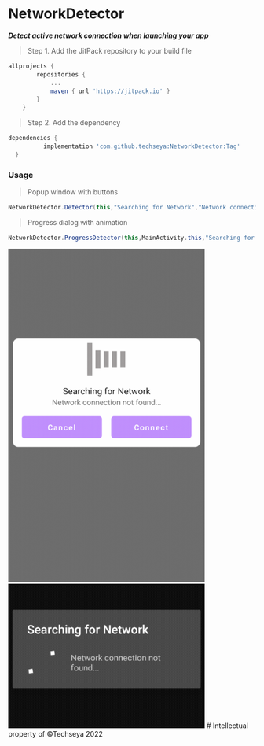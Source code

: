 # NetworkDetector
**_Detect active network connection when launching your app_**
>Step 1. Add the JitPack repository to your build file
```gradle
allprojects {
		repositories {
			...
			maven { url 'https://jitpack.io' }
		}
	}
  ```
  >Step 2. Add the dependency
  ```gradle
  dependencies {
	        implementation 'com.github.techseya:NetworkDetector:Tag'
	}
  ```
  ### Usage 
 
  >Popup window with buttons
  ```java
  NetworkDetector.Detector(this,"Searching for Network","Network connection not found...");
  ```
  >Progress dialog with animation
  ```java
  NetworkDetector.ProgressDetector(this,MainActivity.this,"Searching for network","Network connection not found...");
  ```
 
  <img src="app/src/main/res/drawable/Screenshot_2022_0528_171910.gif" width="400" >
  <img src="app/src/main/res/drawable/Screenshot_2022_0527_123606.gif" width="400" >
  # Intellectual property of ©Techseya 2022
